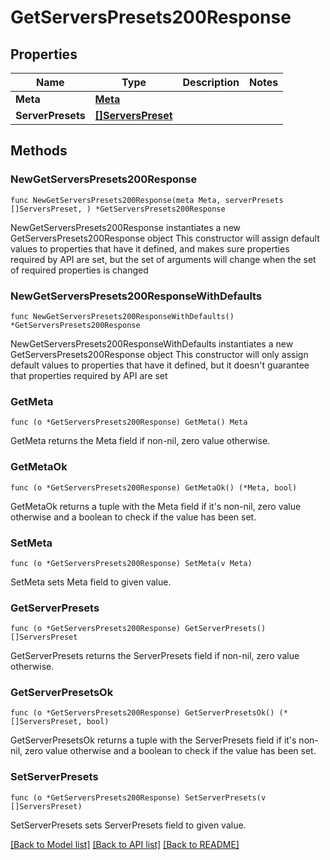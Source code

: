 # GetServersPresets200Response

## Properties

Name | Type | Description | Notes
------------ | ------------- | ------------- | -------------
**Meta** | [**Meta**](Meta.md) |  | 
**ServerPresets** | [**[]ServersPreset**](ServersPreset.md) |  | 

## Methods

### NewGetServersPresets200Response

`func NewGetServersPresets200Response(meta Meta, serverPresets []ServersPreset, ) *GetServersPresets200Response`

NewGetServersPresets200Response instantiates a new GetServersPresets200Response object
This constructor will assign default values to properties that have it defined,
and makes sure properties required by API are set, but the set of arguments
will change when the set of required properties is changed

### NewGetServersPresets200ResponseWithDefaults

`func NewGetServersPresets200ResponseWithDefaults() *GetServersPresets200Response`

NewGetServersPresets200ResponseWithDefaults instantiates a new GetServersPresets200Response object
This constructor will only assign default values to properties that have it defined,
but it doesn't guarantee that properties required by API are set

### GetMeta

`func (o *GetServersPresets200Response) GetMeta() Meta`

GetMeta returns the Meta field if non-nil, zero value otherwise.

### GetMetaOk

`func (o *GetServersPresets200Response) GetMetaOk() (*Meta, bool)`

GetMetaOk returns a tuple with the Meta field if it's non-nil, zero value otherwise
and a boolean to check if the value has been set.

### SetMeta

`func (o *GetServersPresets200Response) SetMeta(v Meta)`

SetMeta sets Meta field to given value.


### GetServerPresets

`func (o *GetServersPresets200Response) GetServerPresets() []ServersPreset`

GetServerPresets returns the ServerPresets field if non-nil, zero value otherwise.

### GetServerPresetsOk

`func (o *GetServersPresets200Response) GetServerPresetsOk() (*[]ServersPreset, bool)`

GetServerPresetsOk returns a tuple with the ServerPresets field if it's non-nil, zero value otherwise
and a boolean to check if the value has been set.

### SetServerPresets

`func (o *GetServersPresets200Response) SetServerPresets(v []ServersPreset)`

SetServerPresets sets ServerPresets field to given value.



[[Back to Model list]](../README.md#documentation-for-models) [[Back to API list]](../README.md#documentation-for-api-endpoints) [[Back to README]](../README.md)


